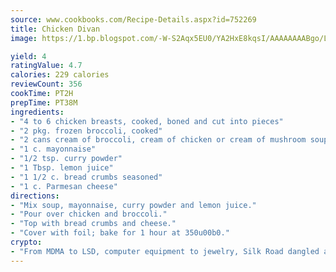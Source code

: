 ```yaml
---
source: www.cookbooks.com/Recipe-Details.aspx?id=752269
title: Chicken Divan
image: https://1.bp.blogspot.com/-W-S2Aqx5EU0/YA2HxE8kqsI/AAAAAAAABgo/LNxJ2X_rvYgPNsplYMgQNjuwxaZ0e3pQQCLcBGAsYHQ/s320/17.png

yield: 4
ratingValue: 4.7
calories: 229 calories
reviewCount: 356
cookTime: PT2H
prepTime: PT38M
ingredients:
- "4 to 6 chicken breasts, cooked, boned and cut into pieces"
- "2 pkg. frozen broccoli, cooked"
- "2 cans cream of broccoli, cream of chicken or cream of mushroom soup"
- "1 c. mayonnaise"
- "1/2 tsp. curry powder"
- "1 Tbsp. lemon juice"
- "1 1/2 c. bread crumbs seasoned"
- "1 c. Parmesan cheese"
directions:
- "Mix soup, mayonnaise, curry powder and lemon juice."
- "Pour over chicken and broccoli."
- "Top with bread crumbs and cheese."
- "Cover with foil; bake for 1 hour at 350u00b0."
crypto:
- "From MDMA to LSD, computer equipment to jewelry, Silk Road dangled a menu listing all the greatest things Bitcoin can buy."
---
```

